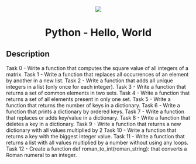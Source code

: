 <h4 align="center">
    <div class="HeaderSticker">
        <img src="https://media.giphy.com/media/aEwLTJvYxwo1L09oyP/giphy.gif"/>
    </div>
    <h1 align="center"> Python - Hello, World </h1>
</h4>

## Description
Task 0 - Write a function that computes the square value of all integers of a matrix.
Task 1 - Write a function that replaces all occurrences of an element by another in a new list.
Task 2 - Write a function that adds all unique integers in a list (only once for each integer).
Task 3 - Write a function that returns a set of common elements in two sets.
Task 4 - Write a function that returns a set of all elements present in only one set.
Task 5 - Write a function that returns the number of keys in a dictionary.
Task 6 - Write a function that prints a dictionary by ordered keys.
Task 7 - Write a function that replaces or adds key/value in a dictionary.
Task 8 - Write a function that deletes a key in a dictionary.
Task 9 - Write a function that returns a new dictionary with all values multiplied by 2
Task 10 - Write a function that returns a key with the biggest integer value.
Task 11 - Write a function that returns a list with all values multiplied by a number without using any loops.
Task 12 - Create a function def roman_to_int(roman_string): that converts a Roman numeral to an integer.
